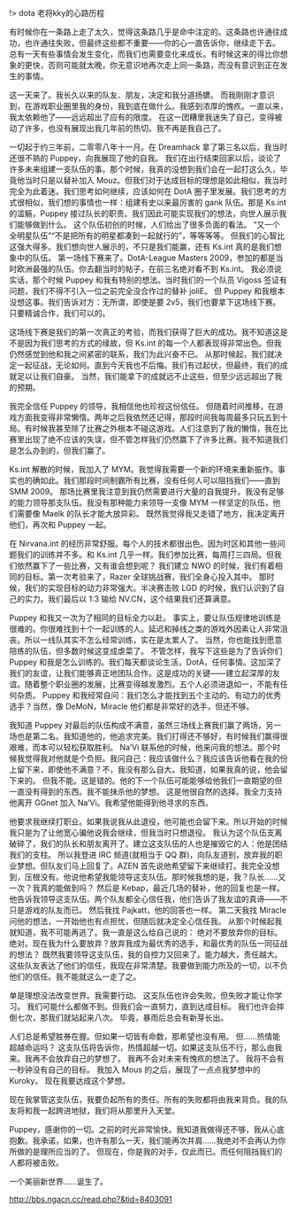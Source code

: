 !> dota 老将kky的心路历程 

有时候你在一条路上走了太久，觉得这条路几乎是命中注定的。这条路也许通往成功，也许通往失败，但最终这些都不重要——你的心一直告诉你，继续走下去。
总有一天有些事情会发生变化，而我们也需要变化来成长。有时候这来的得比你想象的更快，否则可能就太晚，你无意识地再次走上同一条路，而没有意识到正在发生的事情。

这一天来了。我长久以来的队友、朋友，决定和我分道扬镳。
而我刚刚才意识到，在游戏职业圈里我的身份，我到底在做什么。我感到浓厚的愧疚。一直以来，我太依赖他了——远远超出了应有的限度。
在这一团糟里我迷失了自己，变得被动了许多，也没有展现出我几年前的热切。我不再是我自己了。

一切起于约三年前，二零零八年十一月。在 Dreamhack 拿了第三名以后，我当时还很不熟的 Puppey，向我展现了他的自我。
我们在出行结束回家以后，谈论了许多未来组建一支队伍的事。那个时候，我真的没想到我们会在一起打这么久，毕竟他当时只是以替补加入 Mouz。但我们对于达成目标的理想是如此相似，我当时完全为此着迷。我们思考如何继续，应该如何在 DotA 圈子里发展。我们思考的方式很相似，我们想的事情也一样：组建有史以来最厉害的 gank 队伍。那是 Ks.int 的滥觞，Puppey 接过队长的职责。我们因此可能实现我们的想法，向世人展示我们能够做到什么。
这个队伍初创的时候，人们给出了很多负面的看法。
“又一个全明星队伍”“不是把所有的明星都凑到一起就行的”，等等等等。
但我们的心智比这强大得多。我们想向世人展示的，不只是我们能赢，还有 Ks.int 真的是我们想象中的队伍。
第一场线下赛来了。DotA-League Masters 2009，参加的都是当时欧洲最强的队伍。你去翻当时的帖子，在前三名绝对看不到 Ks.int。
我必须说实话，那个时候 Puppey 和我有特别的想法。当时我们的一个队员 Vigoss 签证有问题，我们不得不引入一位之前完全没合作过的替补 joliE。
但 Puppey 和我根本没想这事。我们告诉对方：无所谓，即使是要 2v5，我们也要拿下这场线下赛。只要精诚合作，我们可以的。

这场线下赛是我们的第一次真正的考验，而我们获得了巨大的成功。我不知道这是不是因为我们思考的方式的缘故，但 Ks.int 的每一个人都表现得非常出色。但我仍然感觉到他和我之间紧密的联系，我们为此兴奋不已。
从那时候起，我们就决定一起征战，无论如何。直到今天我也不后悔。我们有过起伏，但最终，我们的成就足以让我们自豪。
当然，我们能拿下的成就远不止这些，但至少远远超出了我的预期。

我完全信任 Puppey 的领导，我相信他也珍视这份信任。
但随着时间推移，在游戏方面我变得非常懒惰。两年之后我依然还记得，那段时间我每周最多只玩五到十局。有时候我甚至除了比赛之外根本不碰这游戏。人们注意到了我的懒惰，我在比赛里出现了绝不应该的失误，但不管怎样我们仍然赢下了许多比赛。我不知道我们是怎么办到的，但我们赢了。

Ks.int 解散的时候，我加入了 MYM。我觉得我需要一个新的环境来重新振作。事实也的确如此。我们那段时间制霸所有比赛，没有任何人可以阻挡我们——直到 SMM 2009。
那场比赛里我注意到我仍然需要进行大量的自我提升。我没有足够的能力领导那支队伍。我没有那种能力来领导一支像 MYM 一样坚定的队伍，他们需要像 Maelk 的队长才能大放异彩。
既然我觉得我又走错了地方，我决定离开他们，再次和 Puppey 一起。

在 Nirvana.int 的经历非常舒服。每个人的技术都很出色。因为时区和其他一些问题我们的训练并不多。和 Ks.int 几乎一样。我们参加比赛，每周打三四局。但我们依然赢下了一些比赛，又有谁会想到呢？
我们建立 NWO 的时候，我们有着相同的目标。第一次考验来了，Razer 全球挑战赛，我们全身心投入其中。
那时候，我们的实现目标的动力非常强大。半决赛击败 LGD 的时候，我们认识到了自己的实力。我们最后以 1:3 输给 NV.CN，这个结果我们还算满意。

Puppey 和我又一次为了相同的目标全力以赴。
事实上，要让队伍规律地训练是很难的。你很难找到十个一起训练的人。延迟和掉线之类的游戏外因素让人非常沮丧。所以一线队其实不怎么经常训练，实在是太累人了。
当然，你也能找到愿意陪练的队伍，但多数时候这变成虐菜了。
不管怎样，我写下这些是为了告诉你们 Puppey 和我是怎么训练的。我们每天都谈论生活，DotA，任何事情。这加深了我们的友谊，让我们能够真正地团队合作。这是成功的关键——建立起深厚的友谊。随着整个职业圈的发展，比赛变得越发激烈。五个人必须进退如一，不能有任何杂质。
Puppey 和我经常自问：我们怎么才能找到五个主动的、有动力的优秀选手？当然，像 DeMoN，Miracle 他们都是非常好的选手，但还不够。

我知道 Puppey 对最后的队伍构成不满意，虽然三场线上赛我们赢了两场，另一场也是第二名。我知道他的，他追求完美。我们打得还不够好，有时候我们赢得很艰难，而本可以轻松获取胜利。
NaʼVi 联系他的时候，他来问我的想法。那个时候我觉得我对他就是个负担。我问自己：我应该做什么？我应该告诉他看在我的份上留下来，即使他不满意？不，我没有那么自大。我知道，如果我真的说，他会留下来的。
但我不能。这是错的。他的下一个队伍可能能够给他我们一直期望的但一直没有得到的东西。我不能抹杀他的梦想。
这是他很自然的选择。我全力支持他离开 GGnet 加入 NaʼVi。我希望他能得到他寻求的东西。

他要求我继续打职业。如果我说我从此退役，他可能也会留下来。所以开始的时候我只是为了让他宽心骗他说我会继续，但我当时只想退役。
我认为这个队伍支离破碎了，我们的队长和朋友离开了。建立这支队伍的人也是摧毁它的人：他是团结我们的支柱。
所以我登进 IRC 频道(就相当于 QQ 群)，向队友道别，放弃我的职业梦想。但队友们马上回复了。AZEN 首先说他希望留下来继续打。我完全没想到，压根没有。他说他希望我能领导这支队伍。那时候我想的是，我？队长……又一次？我真的能做到吗？
然后是 Kebap，最近几场的替补，他的回复也是一样。他告诉我领导这支队伍。两个队友都全心信任我，他们告诉了我友谊的真谛——不只是游戏的队友而已。
然后我找 Pajkatt，他的回答也一样。
第二天我找 Miracle 问他的想法，一开始他也有点担忧，但随后就决定全心信任我。
从那个时候起我就知道，我不可能再逃了。我一直是这么给自己说的：
绝对不要放弃你的目标。绝对。现在我为什么要放弃？放弃我成为最优秀的选手，和最优秀的队伍一同征战的想法？
既然我要领导这支队伍，我的自控力又回来了。能力越大，责任越大。
这些队友表达了他们的信任，我现在非常清楚。我要做到能力所及的一切，以不负他们的信任。我不能就这么一走了之。

单是理想没法改变世界。我需要行动。
这支队伍也许会失败。但失败才能让你学习。
我们可能什么都做不到。但我们会一直努力，直到达成目标。
我们也许会摔倒七次，那我们就站起来八次。
毕竟，暴雨后总会有新芽长出。

人们总是希望胜券在握。但如果一切皆有命数，那希望也没有用。
但……热情能超越命运吗？
这支队伍将告诉你，热情超越一切。如果这支队伍不行，那么由我来。我再不会放弃自己的梦想了。
我再不会对未来有愧疚的想法了。
我将不会有一秒钟没有自己的目标。
我加入 Mous 的之后，展现了一点点我梦想中的 Kuroky。
现在我要达成这个梦想。

现在我掌管这支队伍，我要负起所有的责任。所有的失败都将由我来背负。我的队友将和我一起跨进地狱，我们将从那里升入天堂。

Puppey，感谢你的一切。之前的时光非常愉快。我知道我做得还不够，我从心底抱歉。我承诺，如果，也许有那么一天，我们能再次并肩……我绝对不会再认为你所做的是理所应当的了。
但现在，你是我的对手，仅此而已。而任何阻挡我们的人都将被击败。

一个美丽新世界……诞生了。

http://bbs.ngacn.cc/read.php?&tid=8403091
